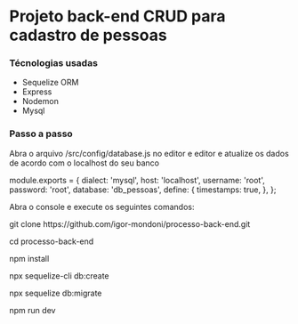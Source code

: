 <h1>Projeto back-end CRUD para cadastro de pessoas</h1>

<h3>Técnologias usadas</h3>
<ul>
  <li>Sequelize ORM</li>
  <li>Express</li>
  <li>Nodemon</li>
  <li>Mysql</li>
</ul>


<h3>Passo a passo</h3>

<p>Abra o arquivo /src/config/database.js no editor e editor e atualize os dados de acordo com o localhost do seu banco</p>
module.exports = {
    dialect: 'mysql',
    host: 'localhost',
    username: 'root',
    password: 'root',
    database: 'db_pessoas',
    define: {
      timestamps: true,
    },
  };
<p/>
<p>Abra o console e execute os seguintes comandos:</p>
<p>git clone https://github.com/igor-mondoni/processo-back-end.git</p>
<p>cd processo-back-end</p>
<p>npm install</p>
<p>npx sequelize-cli db:create</p>
<p>npx sequelize db:migrate</p>
<p>npm run dev</p>
